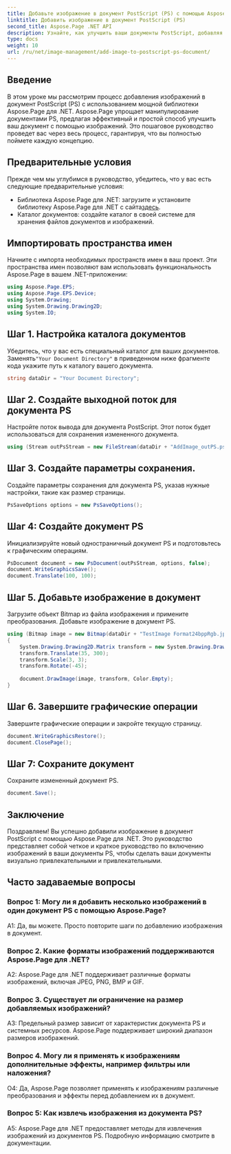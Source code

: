 ```yaml
---
title: Добавьте изображение в документ PostScript (PS) с помощью Aspose.Page
linktitle: Добавить изображение в документ PostScript (PS)
second_title: Aspose.Page .NET API
description: Узнайте, как улучшить ваши документы PostScript, добавляя изображения с помощью Aspose.Page для .NET. Следуйте нашему пошаговому руководству, чтобы обеспечить бесперебойную работу.
type: docs
weight: 10
url: /ru/net/image-management/add-image-to-postscript-ps-document/
---
```

## Введение

В этом уроке мы рассмотрим процесс добавления изображений в документ PostScript (PS) с использованием мощной библиотеки Aspose.Page для .NET. Aspose.Page упрощает манипулирование документами PS, предлагая эффективный и простой способ улучшить ваш документ с помощью изображений. Это пошаговое руководство проведет вас через весь процесс, гарантируя, что вы полностью поймете каждую концепцию.

## Предварительные условия

Прежде чем мы углубимся в руководство, убедитесь, что у вас есть следующие предварительные условия:

-  Библиотека Aspose.Page для .NET: загрузите и установите библиотеку Aspose.Page для .NET с сайта[здесь](https://releases.aspose.com/page/net/).
- Каталог документов: создайте каталог в своей системе для хранения файлов документов и изображений.

## Импортировать пространства имен

Начните с импорта необходимых пространств имен в ваш проект. Эти пространства имен позволяют вам использовать функциональность Aspose.Page в вашем .NET-приложении:

```csharp
using Aspose.Page.EPS;
using Aspose.Page.EPS.Device;
using System.Drawing;
using System.Drawing.Drawing2D;
using System.IO;
```

## Шаг 1. Настройка каталога документов

 Убедитесь, что у вас есть специальный каталог для ваших документов. Заменять`"Your Document Directory"` в приведенном ниже фрагменте кода укажите путь к каталогу вашего документа.

```csharp
string dataDir = "Your Document Directory";
```

## Шаг 2. Создайте выходной поток для документа PS

Настройте поток вывода для документа PostScript. Этот поток будет использоваться для сохранения измененного документа.

```csharp
using (Stream outPsStream = new FileStream(dataDir + "AddImage_outPS.ps", FileMode.Create))
```

## Шаг 3. Создайте параметры сохранения.

Создайте параметры сохранения для документа PS, указав нужные настройки, такие как размер страницы.

```csharp
PsSaveOptions options = new PsSaveOptions();
```

## Шаг 4: Создайте документ PS

Инициализируйте новый одностраничный документ PS и подготовьтесь к графическим операциям.

```csharp
PsDocument document = new PsDocument(outPsStream, options, false);
document.WriteGraphicsSave();
document.Translate(100, 100);
```

## Шаг 5. Добавьте изображение в документ

Загрузите объект Bitmap из файла изображения и примените преобразования. Добавьте изображение в документ PS.

```csharp
using (Bitmap image = new Bitmap(dataDir + "TestImage Format24bppRgb.jpg"))
{
    System.Drawing.Drawing2D.Matrix transform = new System.Drawing.Drawing2D.Matrix();
    transform.Translate(35, 300);
    transform.Scale(3, 3);
    transform.Rotate(-45);
    
    document.DrawImage(image, transform, Color.Empty);
}
```

## Шаг 6. Завершите графические операции

Завершите графические операции и закройте текущую страницу.

```csharp
document.WriteGraphicsRestore();
document.ClosePage();
```

## Шаг 7: Сохраните документ

Сохраните измененный документ PS.

```csharp
document.Save();
```

## Заключение

Поздравляем! Вы успешно добавили изображение в документ PostScript с помощью Aspose.Page для .NET. Это руководство представляет собой четкое и краткое руководство по включению изображений в ваши документы PS, чтобы сделать ваши документы визуально привлекательными и привлекательными.

## Часто задаваемые вопросы

### Вопрос 1: Могу ли я добавить несколько изображений в один документ PS с помощью Aspose.Page?

А1: Да, вы можете. Просто повторите шаги по добавлению изображения в документ.

### Вопрос 2. Какие форматы изображений поддерживаются Aspose.Page для .NET?

A2: Aspose.Page для .NET поддерживает различные форматы изображений, включая JPEG, PNG, BMP и GIF.

### Вопрос 3. Существует ли ограничение на размер добавляемых изображений?

A3: Предельный размер зависит от характеристик документа PS и системных ресурсов. Aspose.Page поддерживает широкий диапазон размеров изображений.

### Вопрос 4. Могу ли я применять к изображениям дополнительные эффекты, например фильтры или наложения?

О4: Да, Aspose.Page позволяет применять к изображениям различные преобразования и эффекты перед добавлением их в документ.

### Вопрос 5: Как извлечь изображения из документа PS?

A5: Aspose.Page для .NET предоставляет методы для извлечения изображений из документов PS. Подробную информацию смотрите в документации.